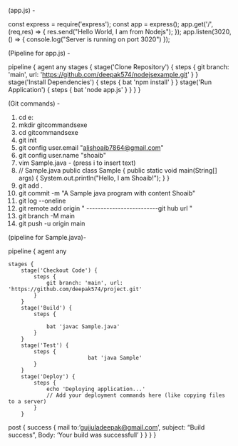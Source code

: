 (app.js) -

const express = require('express');
const app = express();
app.get('/',(req,res) => {
res.send("Hello World, I am from Nodejs");
});
app.listen(3020,() => {
console.log("Server is running on port 3020")
});

(Pipeline for app.js) -

pipeline {
agent any
stages {
stage('Clone Repository') {
steps {
git branch: 'main', url: 'https://github.com/deepak574/nodejsexample.git'
}
}
stage('Install Dependencies') {
steps {
bat 'npm install'
}
}
stage('Run Application') {
steps {
bat 'node app.js'
}
}
}
}

(Git commands) -

1. cd e:
2. mkdir gitcommandsexe
3. cd gitcommandsexe
4. git init
5. git config user.email "alishoaib7864@gmail.com"
6. git config user.name "shoaib"
7. vim Sample.java - (press i to insert text)
8. // Sample.java
public class Sample {
    public static void main(String[] args) {
        System.out.println("Hello, I am Shoaib!");
    }
}
9. git add .
10. git commit -m "A Sample java program with content Shoaib"
11. git log --oneline
12. git remote add origin " -------------------------git hub url "
13. git branch -M main
14. git push -u origin main

(pipeline for Sample.java)-

pipeline {
    agent any

    stages {
        stage('Checkout Code') {
            steps {
                git branch: 'main', url: 'https://github.com/deepak574/project.git'
            }
        }
        stage('Build') {
            steps {
             
                bat 'javac Sample.java'
            }
        }
        stage('Test') {
            steps {
                             bat 'java Sample'
            }
        }
        stage('Deploy') {
            steps {
                echo 'Deploying application...'
                // Add your deployment commands here (like copying files to a server)
            }
        }
post
{
success 
{
mail to:’gujjuladeepak@gmail.com’,
subject: “Build success”,
Body: ‘Your build was successfull’
}
}
    }
}

